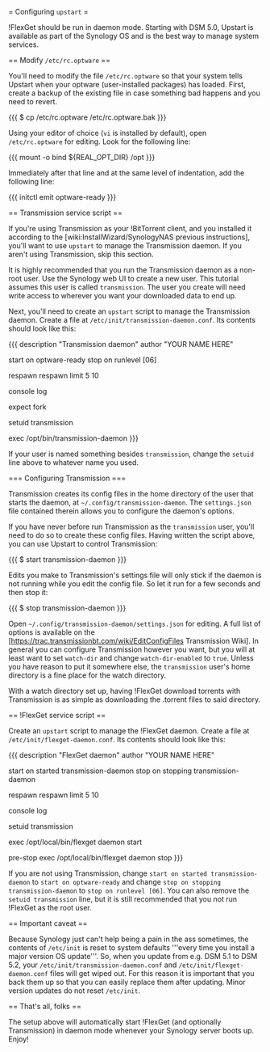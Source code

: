 = Configuring `upstart` =

!FlexGet should be run in daemon mode. Starting with DSM 5.0, Upstart is available as part of the Synology OS and is the best way to manage system services.

== Modify `/etc/rc.optware` ==

You'll need to modify the file `/etc/rc.optware` so that your system tells Upstart when your optware (user-installed packages) has loaded. First, create a backup of the existing file in case something bad happens and you need to revert.

{{{
$ cp /etc/rc.optware /etc/rc.optware.bak
}}}

Using your editor of choice (`vi` is installed by default), open `/etc/rc.optware` for editing. Look for the following line:

{{{
mount -o bind ${REAL_OPT_DIR} /opt
}}}

Immediately after that line and at the same level of indentation, add the following line:

{{{
initctl emit optware-ready
}}}

== Transmission service script ==

If you're using Transmission as your !BitTorrent client, and you installed it according to the [wiki:InstallWizard/SynologyNAS previous instructions], you'll want to use `upstart` to manage the Transmission daemon. If you aren't using Transmission, skip this section.

It is highly recommended that you run the Transmission daemon as a non-root user. Use the Synology web UI to create a new user. This tutorial assumes this user is called `transmission`. The user you create will need write access to wherever you want your downloaded data to end up.

Next, you'll need to create an `upstart` script to manage the Transmission daemon. Create a file at `/etc/init/transmission-daemon.conf`. Its contents should look like this:

{{{
description "Transmission daemon"
author "YOUR NAME HERE"

start on optware-ready
stop on runlevel [06]

respawn
respawn limit 5 10

console log

expect fork

setuid transmission

exec /opt/bin/transmission-daemon
}}}

If your user is named something besides `transmission`, change the `setuid` line above to whatever name you used.

=== Configuring Transmission ===

Transmission creates its config files in the home directory of the user that starts the daemon, at `~/.config/transmission-daemon`. The `settings.json` file contained therein allows you to configure the daemon's options.

If you have never before run Transmission as the `transmission` user, you'll need to do so to create these config files. Having written the script above, you can use Upstart to control Transmission:

{{{
$ start transmission-daemon
}}}

Edits you make to Transmission's settings file will only stick if the daemon is not running while you edit the config file. So let it run for a few seconds and then stop it:

{{{
$ stop transmission-daemon
}}}

Open `~/.config/transmission-daemon/settings.json` for editing. A full list of options is available on the [https://trac.transmissionbt.com/wiki/EditConfigFiles Transmission Wiki]. In general you can configure Transmission however you want, but you will at least want to set `watch-dir` and change `watch-dir-enabled` to `true`. Unless you have reason to put it somewhere else, the `transmission` user's home directory is a fine place for the watch directory.

With a watch directory set up, having !FlexGet download torrents with Transmission is as simple as downloading the .torrent files to said directory.

== !FlexGet service script ==

Create an `upstart` script to manage the !FlexGet daemon. Create a file at `/etc/init/flexget-daemon.conf`. Its contents should look like this:

{{{
description "FlexGet daemon"
author "YOUR NAME HERE"

start on started transmission-daemon
stop on stopping transmission-daemon

respawn
respawn limit 5 10

console log

setuid transmission

exec /opt/local/bin/flexget daemon start

pre-stop exec /opt/local/bin/flexget daemon stop
}}}

If you are not using Transmission, change `start on started transmission-daemon` to `start on optware-ready` and change `stop on stopping transmission-daemon` to `stop on runlevel [06]`. You can also remove the `setuid transmission` line, but it is still recommended that you not run !FlexGet as the root user.

== Important caveat ==

Because Synology just can't help being a pain in the ass sometimes, the contents of `/etc/init` is reset to system defaults '''every time you install a major version OS update'''. So, when you update from e.g. DSM 5.1 to DSM 5.2, your `/etc/init/transmission-daemon.conf` and `/etc/init/flexget-daemon.conf` files will get wiped out. For this reason it is important that you back them up so that you can easily replace them after updating. Minor version updates do not reset `/etc/init`.

== That's all, folks ==

The setup above will automatically start !FlexGet (and optionally Transmission) in daemon mode whenever your Synology server boots up. Enjoy!